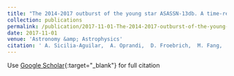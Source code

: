 ```yaml
---
title: "The 2014-2017 outburst of the young star ASASSN-13db. A time-resolved picture of a very-low-mass star between EXors and FUors"
collection: publications
permalink: /publication/2017-11-01-The-2014-2017-outburst-of-the-young-star-ASASSN-13db-A-time-resolved-picture-of-a-very-low-mass-star-between-EXors-and-FUors
date: 2017-11-01
venue: 'Astronomy &amp; Astrophysics'
citation: ' A. Sicilia-Aguilar,  A. Oprandi,  D. Froebrich,  M. Fang,  J. Prieto,  K. Stanek,  A. Scholz,  C. Kochanek,  Th. Henning,  R. Gredel,  T. Holoien,  M. Rabus,  B. Shappee,  S. Billington,  J. Campbell-White,  T. Zegmott, &quot;The 2014-2017 outburst of the young star ASASSN-13db. A time-resolved picture of a very-low-mass star between EXors and FUors.&quot; Astronomy &amp;amp; Astrophysics, 2017.'
---
```

Use [Google Scholar](https://scholar.google.com/scholar?q=The+2014+2017+outburst+of+the+young+star+ASASSN+13db.+A+time+resolved+picture+of+a+very+low+mass+star+between+EXors+and+FUors){:target="_blank"} for full citation